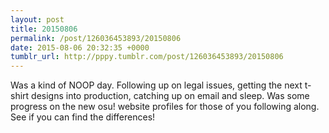 ```yaml
---
layout: post
title: 20150806
permalink: /post/126036453893/20150806
date: 2015-08-06 20:32:35 +0000
tumblr_url: http://pppy.tumblr.com/post/126036453893/20150806
---
```

Was a kind of NOOP day. Following up on legal issues, getting the next t-shirt designs into production, catching up on email and sleep. Was some progress on the new osu! website profiles for those of you following along. See if you can find the differences!